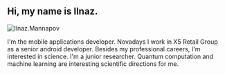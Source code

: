 ## Hi, my name is Ilnaz.

![Ilnaz.Mannapov](https://avatars2.githubusercontent.com/u/5419983?s=400&u=725cadb9afda78f5e62f56c073b250068965b74e&v=4)

I'm the mobile applications developer. Novadays I work in X5 Retail Group as a senior android developer.
Besides my professional careers, I'm interested in science. I'm a junior researcher. Quantum computation and machine learning are interesting scientific directions for me.
